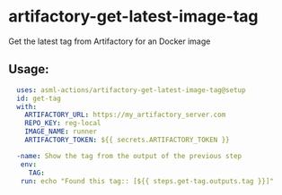 # artifactory-get-latest-image-tag
Get the latest tag from Artifactory for an Docker image


## Usage: 

``` yaml
  uses: asml-actions/artifactory-get-latest-image-tag@setup
  id: get-tag
  with:
    ARTIFACTORY_URL: https://my_artifactory_server.com
    REPO_KEY: reg-local
    IMAGE_NAME: runner
    ARTIFACTORY_TOKEN: ${{ secrets.ARTIFACTORY_TOKEN }}

  -name: Show the tag from the output of the previous step  
   env: 
     TAG: 
   run: echo "Found this tag:: [${{ steps.get-tag.outputs.tag }}]"
```